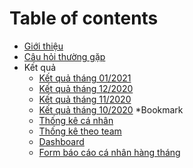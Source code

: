 # Table of contents

* [Giới thiệu](README.md)
* [Câu hỏi thường gặp](FAQ.md)
* Kết quả
    * [Kết quả tháng 01/2021](2021.01.md)
    * [Kết quả tháng 12/2020](2020.12.md)
    * [Kết quả tháng 11/2020](2020.11.md)
    * [Kết quả tháng 10/2020](2020.10.md)
*Bookmark
    * [Thống kê cá nhân](member.md)
    * [Thống kê theo team](team.md)
    * [Dashboard](dashboard.md)
    * [Form báo cáo cá nhân hàng tháng](form.md)
